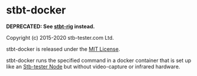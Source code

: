stbt-docker
===========

**DEPRECATED: See [stbt-rig] instead.**

Copyright (c) 2015-2020 stb-tester.com Ltd.

stbt-docker is released under the [MIT License].

stbt-docker runs the specified command in a docker container that is set up
like an [Stb-tester Node] but without video-capture or infrared hardware.

[stbt-rig]: https://stb-tester.com/manual/stbt-rig
[MIT License]: https://github.com/stb-tester/stbt-docker/blob/master/LICENSE
[Stb-tester Node]: https://stb-tester.com/solutions
